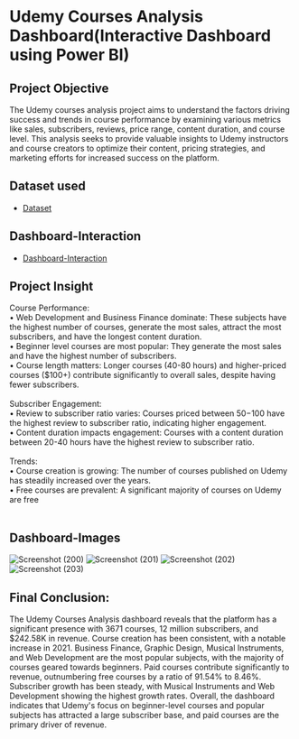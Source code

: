 # Udemy Courses Analysis Dashboard(Interactive Dashboard using Power BI)
## Project Objective
The Udemy courses analysis project aims to understand the factors driving success and trends in course performance by examining various metrics like sales, subscribers, reviews, price range, content duration, and course level. This analysis seeks to provide valuable insights to Udemy instructors and course creators to optimize their content, pricing strategies, and marketing efforts for increased success on the platform.
## Dataset used
- <a href="https://github.com/Madhu-D025/Udemy-Courses-Analysis-Dashboard/blob/main/udemy_courses_dataset.xlsx">Dataset</a>
## Dashboard-Interaction
- <a href = "https://github.com/Madhu-D025/Udemy-Courses-Analysis-Dashboard/blob/main/Udemy_Courses_dashbord.pbix">Dashboard-Interaction</a>
## Project Insight
Course Performance:
<br>
•	Web Development and Business Finance dominate: These subjects have the highest number of courses, generate the most sales, attract the most subscribers, and have the longest content duration.
<br>
•	Beginner level courses are most popular: They generate the most sales and have the highest number of subscribers.
<br>
•	Course length matters: Longer courses (40-80 hours) and higher-priced courses ($100+) contribute significantly to overall sales, despite having fewer subscribers.
<br>
<br>
Subscriber Engagement:
<br>
•	Review to subscriber ratio varies: Courses priced between $50-$100 have the highest review to subscriber ratio, indicating higher engagement.
<br>
•	Content duration impacts engagement: Courses with a content duration between 20-40 hours have the highest review to subscriber ratio.
<br>
<br>
Trends:
<br>
•	Course creation is growing: The number of courses published on Udemy has steadily increased over the years.
<br>
•	Free courses are prevalent: A significant majority of courses on Udemy are free
<br>
<br>
## Dashboard-Images
![Screenshot (200)](https://github.com/user-attachments/assets/e6c446b1-2b41-4437-a192-0db10df26500)
![Screenshot (201)](https://github.com/user-attachments/assets/a10058ef-f4cb-4264-98a1-5c26f175e19d)
![Screenshot (202)](https://github.com/user-attachments/assets/b91a281c-29ad-41c1-82e4-2e98321b4240)
![Screenshot (203)](https://github.com/user-attachments/assets/5cbc3cd2-bf96-4bd4-acc7-0f4398cfce11)
## Final Conclusion:
The Udemy Courses Analysis dashboard reveals that the platform has a significant presence with 3671 courses, 12 million subscribers, and $242.58K in revenue. Course creation has been consistent, with a notable increase in 2021. Business Finance, Graphic Design, Musical Instruments, and Web Development are the most popular subjects, with the majority of courses geared towards beginners. Paid courses contribute significantly to revenue, outnumbering free courses by a ratio of 91.54% to 8.46%. Subscriber growth has been steady, with Musical Instruments and Web Development showing the highest growth rates. Overall, the dashboard indicates that Udemy's focus on beginner-level courses and popular subjects has attracted a large subscriber base, and paid courses are the primary driver of revenue.




  

